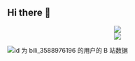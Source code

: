 ## Hi there 👋

<!--
**lxy1012/lxy1012** is a ✨ _special_ ✨ repository because its `README.md` (this file) appears on your GitHub profile.

Here are some ideas to get you started:

- 🔭 I’m currently working on ...
- 🌱 I’m currently learning ...
- 👯 I’m looking to collaborate on ...
- 🤔 I’m looking for help with ...
- 💬 Ask me about ...
- 📫 How to reach me: ...
- 😄 Pronouns: ...
- ⚡ Fun fact: ...
-->

<div align="center"> <img src="https://github-profile-trophy.vercel.app/?username=lxy1012" /> </div>

<div align="center"> <img src="https://stats.justsong.cn/api/csdn?id=272432916"> </div>

![id 为 bili_3588976196 的用户的 B 站数据](https://stats.justsong.cn/api/bilibili/?id=bili_3588976196)
